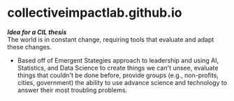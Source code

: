 # collectiveimpactlab.github.io

***Idea for a CIL thesis***  
The world is in constant change, requiring tools that evaluate and adapt these changes. 
- Based off of Emergent Stategies approach to leadership and using AI, Statistics, and Data Science to create things we can't unsee, evaluate things that couldn't be done before, provide groups (e.g., non-profits, cities, government) the ability to use advance science and technology to answer their most troubling problems. 
